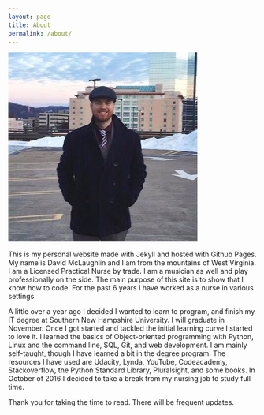 ```yaml
---
layout: page
title: About
permalink: /about/
---
```

![bio_pic](/bio_pic.jpg)

This is my personal website made with Jekyll and hosted with Github Pages. My name is David McLaughlin and I am from the mountains of West Virginia. I am a Licensed Practical Nurse by trade. I am a musician as well and play professionally on the side. The main purpose of this site is to show that I know how to code. For the past 6 years I have worked as a nurse in various settings.

A little over a year ago I decided I wanted to learn to program, and finish my IT degree at Southern New Hampshire University. I will graduate in November. Once I got started and tackled the initial learning curve I started to love it. I learned the basics of Object-oriented programming with Python, Linux and the command line, SQL, Git, and web development. I am mainly self-taught, though I have learned a bit in the degree program. The resources I have used are Udacity, Lynda, YouTube, Codeacademy, Stackoverflow, the Python Standard Library, Pluralsight, and some books. In October of 2016 I decided to take a break from my nursing job to study full time.

Thank you for taking the time to read. There will be frequent updates.
